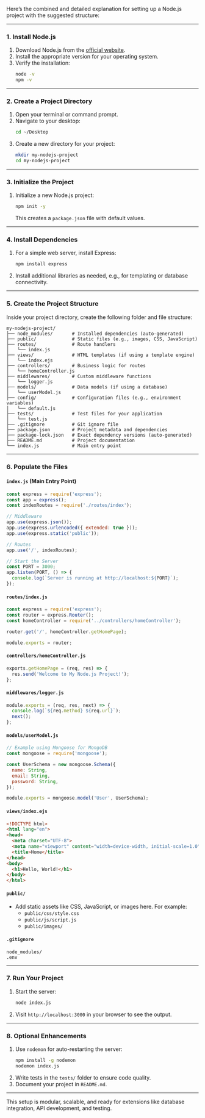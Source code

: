 Here’s the combined and detailed explanation for setting up a Node.js project with the suggested structure:

---

### **1. Install Node.js**
1. Download Node.js from the [official website](https://nodejs.org/).
2. Install the appropriate version for your operating system.
3. Verify the installation:
   ```bash
   node -v
   npm -v
   ```

---

### **2. Create a Project Directory**
1. Open your terminal or command prompt.
2. Navigate to your desktop:
   ```bash
   cd ~/Desktop
   ```
3. Create a new directory for your project:
   ```bash
   mkdir my-nodejs-project
   cd my-nodejs-project
   ```

---

### **3. Initialize the Project**
1. Initialize a new Node.js project:
   ```bash
   npm init -y
   ```
   This creates a `package.json` file with default values.

---

### **4. Install Dependencies**
1. For a simple web server, install Express:
   ```bash
   npm install express
   ```
2. Install additional libraries as needed, e.g., for templating or database connectivity.

---

### **5. Create the Project Structure**
Inside your project directory, create the following folder and file structure:

```
my-nodejs-project/
├── node_modules/       # Installed dependencies (auto-generated)
├── public/             # Static files (e.g., images, CSS, JavaScript)
├── routes/             # Route handlers
│   └── index.js
├── views/              # HTML templates (if using a template engine)
│   └── index.ejs
├── controllers/        # Business logic for routes
│   └── homeController.js
├── middlewares/        # Custom middleware functions
│   └── logger.js
├── models/             # Data models (if using a database)
│   └── userModel.js
├── config/             # Configuration files (e.g., environment variables)
│   └── default.js
├── tests/              # Test files for your application
│   └── test.js
├── .gitignore          # Git ignore file
├── package.json        # Project metadata and dependencies
├── package-lock.json   # Exact dependency versions (auto-generated)
├── README.md           # Project documentation
└── index.js            # Main entry point
```

---

### **6. Populate the Files**

#### **`index.js` (Main Entry Point)**
```javascript
const express = require('express');
const app = express();
const indexRoutes = require('./routes/index');

// Middleware
app.use(express.json());
app.use(express.urlencoded({ extended: true }));
app.use(express.static('public'));

// Routes
app.use('/', indexRoutes);

// Start the Server
const PORT = 3000;
app.listen(PORT, () => {
  console.log(`Server is running at http://localhost:${PORT}`);
});
```

#### **`routes/index.js`**
```javascript
const express = require('express');
const router = express.Router();
const homeController = require('../controllers/homeController');

router.get('/', homeController.getHomePage);

module.exports = router;
```

#### **`controllers/homeController.js`**
```javascript
exports.getHomePage = (req, res) => {
  res.send('Welcome to My Node.js Project!');
};
```

#### **`middlewares/logger.js`**
```javascript
module.exports = (req, res, next) => {
  console.log(`${req.method} ${req.url}`);
  next();
};
```

#### **`models/userModel.js`**
```javascript
// Example using Mongoose for MongoDB
const mongoose = require('mongoose');

const UserSchema = new mongoose.Schema({
  name: String,
  email: String,
  password: String,
});

module.exports = mongoose.model('User', UserSchema);
```

#### **`views/index.ejs`**
```html
<!DOCTYPE html>
<html lang="en">
<head>
  <meta charset="UTF-8">
  <meta name="viewport" content="width=device-width, initial-scale=1.0">
  <title>Home</title>
</head>
<body>
  <h1>Hello, World!</h1>
</body>
</html>
```

#### **`public/`**
- Add static assets like CSS, JavaScript, or images here. For example:
  - `public/css/style.css`
  - `public/js/script.js`
  - `public/images/`

#### **`.gitignore`**
```plaintext
node_modules/
.env
```

---

### **7. Run Your Project**
1. Start the server:
   ```bash
   node index.js
   ```
2. Visit `http://localhost:3000` in your browser to see the output.

---

### **8. Optional Enhancements**
1. Use `nodemon` for auto-restarting the server:
   ```bash
   npm install -g nodemon
   nodemon index.js
   ```
2. Write tests in the `tests/` folder to ensure code quality.
3. Document your project in `README.md`.

---

This setup is modular, scalable, and ready for extensions like database integration, API development, and testing.
